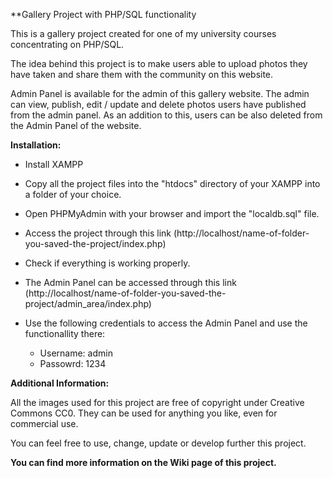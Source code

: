 **Gallery Project with PHP/SQL functionality

This is a gallery project created for one of my university courses concentrating on PHP/SQL.

The idea behind this project is to make users able to upload photos they have taken and share them with the community on this website.

Admin Panel is available for the admin of this gallery website. The admin can view, publish, edit / update and delete photos users have published from the admin panel.
As an addition to this, users can be also deleted from the Admin Panel of the website.

**Installation:**

- Install XAMPP

- Copy all the project files into the "htdocs" directory of your XAMPP into a folder of your choice.

- Open PHPMyAdmin with your browser and import the "localdb.sql" file.

- Access the project through this link (http://localhost/name-of-folder-you-saved-the-project/index.php)

- Check if everything is working properly.

- The Admin Panel can be accessed through this link (http://localhost/name-of-folder-you-saved-the-project/admin_area/index.php)

- Use the following credentials to access the Admin Panel and use the functionallity there:
  - Username: admin
  - Passowrd: 1234
  
**Additional Information:**

All the images used for this project are free of copyright under Creative Commons CC0. They can be used for anything you like, even for commercial use.

You can feel free to use, change, update or develop further this project.

**You can find more information on the Wiki page of this project.**
